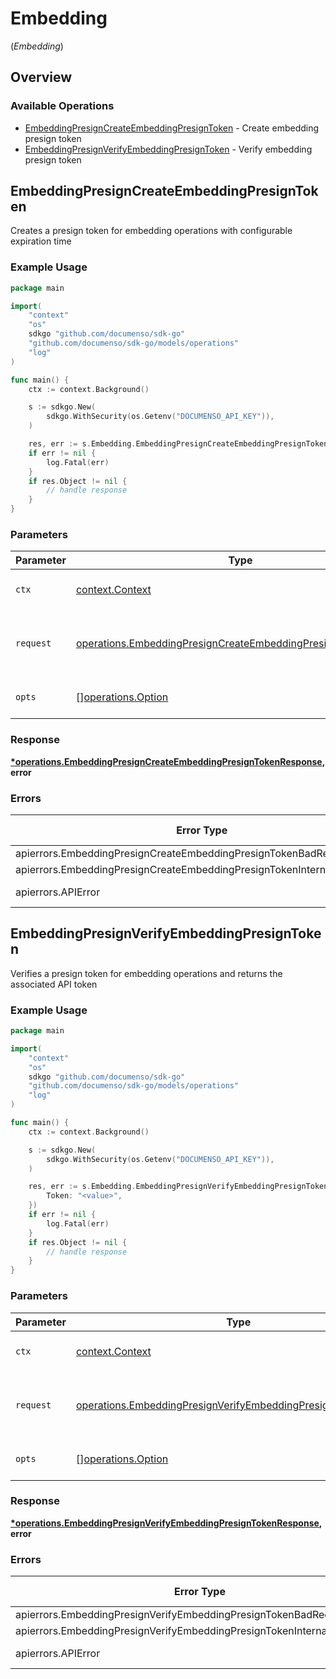 # Embedding
(*Embedding*)

## Overview

### Available Operations

* [EmbeddingPresignCreateEmbeddingPresignToken](#embeddingpresigncreateembeddingpresigntoken) - Create embedding presign token
* [EmbeddingPresignVerifyEmbeddingPresignToken](#embeddingpresignverifyembeddingpresigntoken) - Verify embedding presign token

## EmbeddingPresignCreateEmbeddingPresignToken

Creates a presign token for embedding operations with configurable expiration time

### Example Usage

<!-- UsageSnippet language="go" operationID="embeddingPresign-createEmbeddingPresignToken" method="post" path="/embedding/create-presign-token" -->
```go
package main

import(
	"context"
	"os"
	sdkgo "github.com/documenso/sdk-go"
	"github.com/documenso/sdk-go/models/operations"
	"log"
)

func main() {
    ctx := context.Background()

    s := sdkgo.New(
        sdkgo.WithSecurity(os.Getenv("DOCUMENSO_API_KEY")),
    )

    res, err := s.Embedding.EmbeddingPresignCreateEmbeddingPresignToken(ctx, operations.EmbeddingPresignCreateEmbeddingPresignTokenRequest{})
    if err != nil {
        log.Fatal(err)
    }
    if res.Object != nil {
        // handle response
    }
}
```

### Parameters

| Parameter                                                                                                                                      | Type                                                                                                                                           | Required                                                                                                                                       | Description                                                                                                                                    |
| ---------------------------------------------------------------------------------------------------------------------------------------------- | ---------------------------------------------------------------------------------------------------------------------------------------------- | ---------------------------------------------------------------------------------------------------------------------------------------------- | ---------------------------------------------------------------------------------------------------------------------------------------------- |
| `ctx`                                                                                                                                          | [context.Context](https://pkg.go.dev/context#Context)                                                                                          | :heavy_check_mark:                                                                                                                             | The context to use for the request.                                                                                                            |
| `request`                                                                                                                                      | [operations.EmbeddingPresignCreateEmbeddingPresignTokenRequest](../../models/operations/embeddingpresigncreateembeddingpresigntokenrequest.md) | :heavy_check_mark:                                                                                                                             | The request object to use for the request.                                                                                                     |
| `opts`                                                                                                                                         | [][operations.Option](../../models/operations/option.md)                                                                                       | :heavy_minus_sign:                                                                                                                             | The options for this request.                                                                                                                  |

### Response

**[*operations.EmbeddingPresignCreateEmbeddingPresignTokenResponse](../../models/operations/embeddingpresigncreateembeddingpresigntokenresponse.md), error**

### Errors

| Error Type                                                               | Status Code                                                              | Content Type                                                             |
| ------------------------------------------------------------------------ | ------------------------------------------------------------------------ | ------------------------------------------------------------------------ |
| apierrors.EmbeddingPresignCreateEmbeddingPresignTokenBadRequestError     | 400                                                                      | application/json                                                         |
| apierrors.EmbeddingPresignCreateEmbeddingPresignTokenInternalServerError | 500                                                                      | application/json                                                         |
| apierrors.APIError                                                       | 4XX, 5XX                                                                 | \*/\*                                                                    |

## EmbeddingPresignVerifyEmbeddingPresignToken

Verifies a presign token for embedding operations and returns the associated API token

### Example Usage

<!-- UsageSnippet language="go" operationID="embeddingPresign-verifyEmbeddingPresignToken" method="post" path="/embedding/verify-presign-token" -->
```go
package main

import(
	"context"
	"os"
	sdkgo "github.com/documenso/sdk-go"
	"github.com/documenso/sdk-go/models/operations"
	"log"
)

func main() {
    ctx := context.Background()

    s := sdkgo.New(
        sdkgo.WithSecurity(os.Getenv("DOCUMENSO_API_KEY")),
    )

    res, err := s.Embedding.EmbeddingPresignVerifyEmbeddingPresignToken(ctx, operations.EmbeddingPresignVerifyEmbeddingPresignTokenRequest{
        Token: "<value>",
    })
    if err != nil {
        log.Fatal(err)
    }
    if res.Object != nil {
        // handle response
    }
}
```

### Parameters

| Parameter                                                                                                                                      | Type                                                                                                                                           | Required                                                                                                                                       | Description                                                                                                                                    |
| ---------------------------------------------------------------------------------------------------------------------------------------------- | ---------------------------------------------------------------------------------------------------------------------------------------------- | ---------------------------------------------------------------------------------------------------------------------------------------------- | ---------------------------------------------------------------------------------------------------------------------------------------------- |
| `ctx`                                                                                                                                          | [context.Context](https://pkg.go.dev/context#Context)                                                                                          | :heavy_check_mark:                                                                                                                             | The context to use for the request.                                                                                                            |
| `request`                                                                                                                                      | [operations.EmbeddingPresignVerifyEmbeddingPresignTokenRequest](../../models/operations/embeddingpresignverifyembeddingpresigntokenrequest.md) | :heavy_check_mark:                                                                                                                             | The request object to use for the request.                                                                                                     |
| `opts`                                                                                                                                         | [][operations.Option](../../models/operations/option.md)                                                                                       | :heavy_minus_sign:                                                                                                                             | The options for this request.                                                                                                                  |

### Response

**[*operations.EmbeddingPresignVerifyEmbeddingPresignTokenResponse](../../models/operations/embeddingpresignverifyembeddingpresigntokenresponse.md), error**

### Errors

| Error Type                                                               | Status Code                                                              | Content Type                                                             |
| ------------------------------------------------------------------------ | ------------------------------------------------------------------------ | ------------------------------------------------------------------------ |
| apierrors.EmbeddingPresignVerifyEmbeddingPresignTokenBadRequestError     | 400                                                                      | application/json                                                         |
| apierrors.EmbeddingPresignVerifyEmbeddingPresignTokenInternalServerError | 500                                                                      | application/json                                                         |
| apierrors.APIError                                                       | 4XX, 5XX                                                                 | \*/\*                                                                    |
